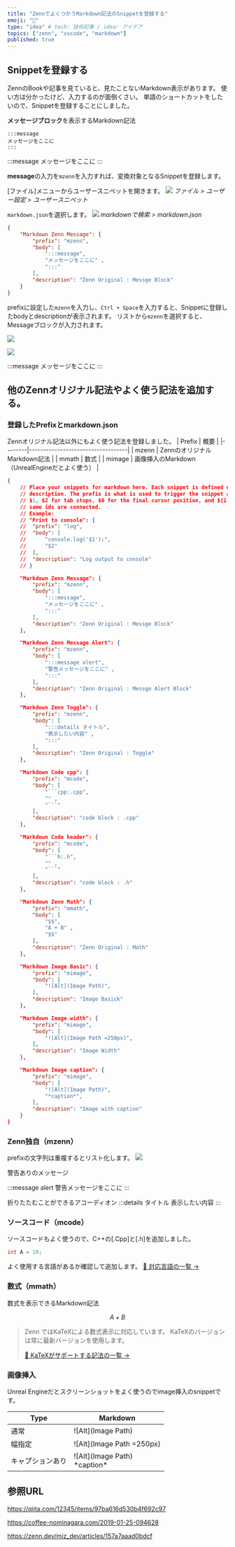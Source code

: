 ```yaml
---
title: "ZennでよくつかうMarkdown記法のSnippetを登録する"
emoji: "📑"
type: "idea" # tech: 技術記事 / idea: アイデア
topics: ["zenn", "vscode", "markdown"]
published: true
---
```


## Snippetを登録する
ZennのBookや記事を見ていると、見たことないMarkdown表示があります。
使い方は分かったけど、入力するのが面倒くさい。
単語のショートカットをしたいので、Snippetを登録することにしました。


**メッセージブロック**を表示するMarkdown記法
```
:::message
メッセージをここに
:::
```
:::message
メッセージをここに
:::

**message**の入力を`mzenn`を入力すれば、変換対象となるSnippetを登録します。

[ファイル]メニューからユーザースニペットを開きます。
![](/images/articles/zenn_markdown_snippet/2022-01-18-15-22-38.png)
*ファイル > ユーザー設定 > ユーザースニペット*

`markdown.json`を選択します。
![](/images/articles/zenn_markdown_snippet/2022-01-18-15-24-50.png)
*markdownで検索 > markdown.json*


```json:markdown.json
{
	"Markdown Zenn Message": {
		"prefix": "mzenn",
	 	"body": [
	 		":::message",
			"メッセージをここに" ,
	 		":::"
	 	],
	 	"description": "Zenn Original : Messge Block"
	}
}

```

prefixに設定した`mzenn`を入力し、`Ctrl + Space`を入力すると、Snippetに登録したbodyとdescriptionが表示されます。
リストから`mzenn`を選択すると、Messageブロックが入力されます。

![](/images/articles/zenn_markdown_snippet/2022-01-18-15-36-27.png)

![](/images/articles/zenn_markdown_snippet/2022-01-18-15-38-24.png)

:::message
メッセージをここに
:::

## 他のZennオリジナル記法やよく使う記法を追加する。

### 登録したPrefixとmarkdown.json
Zennオリジナル記法以外にもよく使う記法を登録しました。
| Prefix | 概要                                |
|--------|-----------------------------------|
| mzenn  | ZennのオリジナルMarkdown記法              |
| mmath  | 数式                                |
| mimage | 画像挿入のMarkdown（UnrealEngineだとよく使う） |


```json:markdown.json
{
	// Place your snippets for markdown here. Each snippet is defined under a snippet name and has a prefix, body and 
	// description. The prefix is what is used to trigger the snippet and the body will be expanded and inserted. Possible variables are:
	// $1, $2 for tab stops, $0 for the final cursor position, and ${1:label}, ${2:another} for placeholders. Placeholders with the 
	// same ids are connected.
	// Example:
	// "Print to console": {
	// 	"prefix": "log",
	// 	"body": [
	// 		"console.log('$1');",
	// 		"$2"
	// 	],
	// 	"description": "Log output to console"
	// }

	"Markdown Zenn Message": {
		"prefix": "mzenn",
	 	"body": [
	 		":::message",
			"メッセージをここに" ,
	 		":::"
	 	],
	 	"description": "Zenn Original : Messge Block"
	},

	"Markdown Zenn Message Alert": {
		"prefix": "mzenn",
	 	"body": [
	 		":::message alert",
			"警告メッセージをここに" ,
	 		":::"
	 	],
	 	"description": "Zenn Original : Messge Alert Block"
	},

	"Markdown Zenn Toggle": {
		"prefix": "mzenn",
	 	"body": [
	 		":::details タイトル",
			"表示したい内容" ,
	 		":::"
	 	],
	 	"description": "Zenn Original : Toggle"
	},

	"Markdown Code cpp": {
		"prefix": "mcode",
	 	"body": [
	 		"```cpp:.cpp",
			"" ,
	 		"```"
	 	],
	 	"description": "code block : .cpp"
	},

	"Markdown Code header": {
		"prefix": "mcode",
	 	"body": [
	 		"```h:.h",
			"" ,
	 		"```"
	 	],
	 	"description": "code block : .h"
	},

	"Markdown Zenn Math": {
		"prefix": "mmath",
	 	"body": [
	 		"$$",
			"A + B" ,
	 		"$$"
	 	],
	 	"description": "Zenn Original : Math"
	},

	"Markdown Image Basic": {
		"prefix": "mimage",
	 	"body": [
	 		"![Alt](Image Path)",
	 	],
	 	"description": "Image Basick"
	},

	"Markdown Image width": {
		"prefix": "mimage",
	 	"body": [
	 		"![Alt](Image Path =250px)",
	 	],
	 	"description": "Image Width"
	},

	"Markdown Image caption": {
		"prefix": "mimage",
	 	"body": [
	 		"![Alt](Image Path)",
	 		"*caption*",
	 	],
	 	"description": "Image with caption"
	}
}
```

### Zenn独自（mzenn）

prefixの文字列は重複するとリスト化します。
![](/images/articles/zenn_markdown_snippet/2022-01-18-15-49-25.png)


警告ありのメッセージ

:::message alert
警告メッセージをここに
:::

折りたたむことができるアコーディオン
:::details タイトル
表示したい内容
:::

### ソースコード（mcode）
ソースコードもよく使うので、C++の[.Cpp]と[.h]を追加しました。
```cpp:.cpp
int A = 10;
```

よく使用する言語があるか確認して追加します。
[📄 対応言語の一覧 →](https://prismjs.com/#supported-languages)


### 数式（mmath）
数式を表示できるMarkdown記法

$$
A + B
$$

>Zenn ではKaTeXによる数式表示に対応しています。
KaTeXのバージョンは常に最新バージョンを使用します。
>
>[📄 KaTeXがサポートする記法の一覧 →](https://katex.org/docs/support_table.html)

### 画像挿入
Unreal Engineだとスクリーンショットをよく使うのでimage挿入のsnippetです。

| Type     | Markdown                         |
|----------|----------------------------------|
| 通常       | ![Alt](Image Path)               |
| 幅指定      | ![Alt](Image Path =250px)        |
| キャプションあり | ![Alt](Image Path)<br/>\*caption\* |


## 参照URL

https://qiita.com/12345/items/97ba616d530b4f692c97

https://coffee-nominagara.com/2019-01-25-094628

https://zenn.dev/miz_dev/articles/157a7aaad0bdcf
